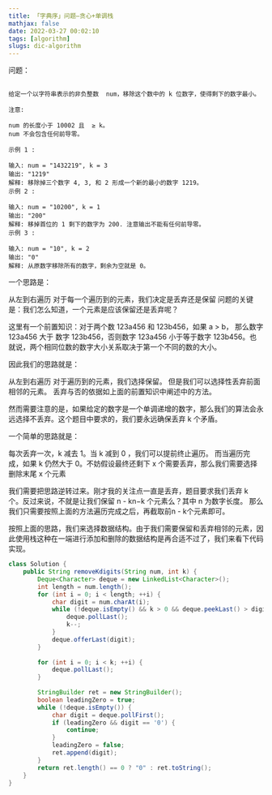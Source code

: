 ```yaml
---
title: 「字典序」问题—贪心+单调栈
mathjax: false
date: 2022-03-27 00:02:10
tags: [algorithm]
slugs: dic-algorithm
---
```


问题：
```

给定一个以字符串表示的非负整数  num，移除这个数中的 k 位数字，使得剩下的数字最小。

注意:

num 的长度小于 10002 且  ≥ k。
num 不会包含任何前导零。

示例 1 :

输入: num = "1432219", k = 3
输出: "1219"
解释: 移除掉三个数字 4, 3, 和 2 形成一个新的最小的数字 1219。
示例 2 :

输入: num = "10200", k = 1
输出: "200"
解释: 移掉首位的 1 剩下的数字为 200. 注意输出不能有任何前导零。
示例 3 :

输入: num = "10", k = 2
输出: "0"
解释: 从原数字移除所有的数字，剩余为空就是 0。

```

一个思路是：

从左到右遍历
对于每一个遍历到的元素，我们决定是丢弃还是保留
问题的关键是：我们怎么知道，一个元素是应该保留还是丢弃呢？

这里有一个前置知识：对于两个数 123a456 和 123b456，如果 a > b， 那么数字 123a456 大于 数字 123b456，否则数字 123a456 小于等于数字 123b456。也就说，两个相同位数的数字大小关系取决于第一个不同的数的大小。

因此我们的思路就是：

从左到右遍历
对于遍历到的元素，我们选择保留。
但是我们可以选择性丢弃前面相邻的元素。
丢弃与否的依据如上面的前置知识中阐述中的方法。

然而需要注意的是，如果给定的数字是一个单调递增的数字，那么我们的算法会永远选择不丢弃。这个题目中要求的，我们要永远确保丢弃 k 个矛盾。

一个简单的思路就是：

每次丢弃一次，k 减去 1。当 k 减到 0 ，我们可以提前终止遍历。
而当遍历完成，如果 k 仍然大于 0。不妨假设最终还剩下 x 个需要丢弃，那么我们需要选择删除末尾 x 个元素

我们需要把思路逆转过来。刚才我的关注点一直是丢弃，题目要求我们丢弃 k 个。反过来说，不就是让我们保留 n - kn−k 个元素么？其中 n 为数字长度。 那么我们只需要按照上面的方法遍历完成之后，再截取前n - k个元素即可。

按照上面的思路，我们来选择数据结构。由于我们需要保留和丢弃相邻的元素，因此使用栈这种在一端进行添加和删除的数据结构是再合适不过了，我们来看下代码实现。

```java
class Solution {
    public String removeKdigits(String num, int k) {
        Deque<Character> deque = new LinkedList<Character>();
        int length = num.length();
        for (int i = 0; i < length; ++i) {
            char digit = num.charAt(i);
            while (!deque.isEmpty() && k > 0 && deque.peekLast() > digit) {
                deque.pollLast();
                k--;
            }
            deque.offerLast(digit);
        }
        
        for (int i = 0; i < k; ++i) {
            deque.pollLast();
        }
        
        StringBuilder ret = new StringBuilder();
        boolean leadingZero = true;
        while (!deque.isEmpty()) {
            char digit = deque.pollFirst();
            if (leadingZero && digit == '0') {
                continue;
            }
            leadingZero = false;
            ret.append(digit);
        }
        return ret.length() == 0 ? "0" : ret.toString();
    }
}

```